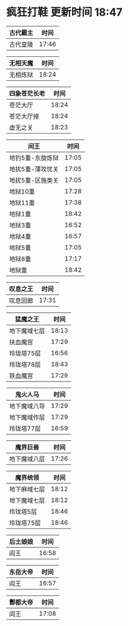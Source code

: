 # 疯狂打鞋 更新时间 18:47

| 古代霸主   | 时间    |
|--------|-------|
| 古代皇陵 | 17:46 |

| 无相天魔   | 时间    |
|--------|-------|
| 无相炼狱 | 18:24 |

| 四象苍茫长老   | 时间    |
|--------|-------|
| 苍茫大厅 | 18:24 |
| 苍茫大厅掉 | 18:24 |
| 虚无之关 | 18:23 |

| 间王   | 时间    |
|--------|-------|
| 地钓5重-东旋炼狱 | 17:05 |
| 地扰5重-薄攻忧关 | 17:05 |
| 地扰5重-区施类关 | 17:05 |
| 地狱10重 | 17:28 |
| 地狱11重 | 17:38 |
| 地狱1重 | 18:42 |
| 地狱3重 | 16:52 |
| 地狱4重 | 16:57 |
| 地狱5重 | 17:05 |
| 地狱8重 | 17:17 |
| 地狱重 | 18:42 |

| 叹息之王   | 时间    |
|--------|-------|
| 叹息回廊 | 17:31 |

| 猛魔之王   | 时间    |
|--------|-------|
| 地下魔域七层 | 18:13 |
| 扶血魔宫 | 17:29 |
| 玲珑塔75层 | 16:56 |
| 玲珑塔78层 | 18:43 |
| 铁血魔宫 | 17:29 |

| 鬼火人马   | 时间    |
|--------|-------|
| 地下魔域八导 | 17:29 |
| 地下魔域作层 | 17:29 |
| 玲珑塔77层 | 16:59 |

| 魔界巨兽   | 时间    |
|--------|-------|
| 地下魔域八层 | 17:26 |

| 魔界统领   | 时间    |
|--------|-------|
| 地下麻域七层 | 18:12 |
| 地下魔域七层 | 18:12 |
| 玲珑塔5层 | 18:46 |
| 玲珑塔75层 | 18:46 |

| 后土娘娘   | 时间    |
|--------|-------|
| 阎王 | 16:58 |

| 东岳大帝   | 时间    |
|--------|-------|
| 阎王 | 16:57 |

| 酆都大帝   | 时间    |
|--------|-------|
| 阎王 | 17:08 |